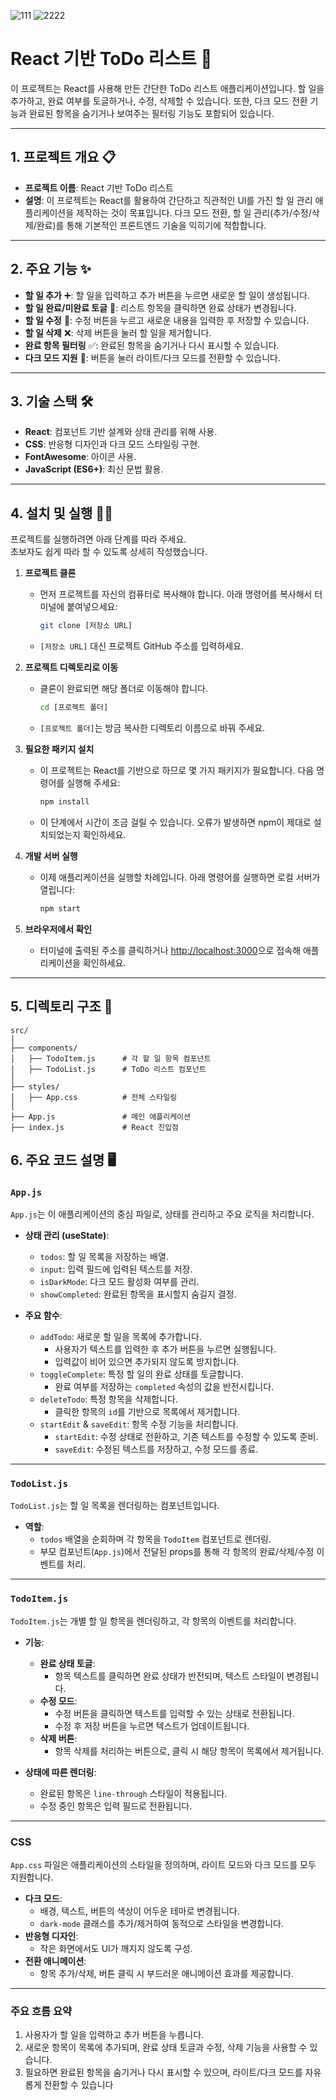 ![111](https://github.com/user-attachments/assets/ae28ac6c-1a9f-411d-91bc-1fc8162e9fc5)
![2222](https://github.com/user-attachments/assets/81130d4d-be91-4482-80b9-04ac7bf63de9)
# React 기반 ToDo 리스트 🚀

이 프로젝트는 React를 사용해 만든 간단한 ToDo 리스트 애플리케이션입니다. 할 일을 추가하고, 완료 여부를 토글하거나, 수정, 삭제할 수 있습니다. 또한, 다크 모드 전환 기능과 완료된 항목을 숨기거나 보여주는 필터링 기능도 포함되어 있습니다. 

---

## 1. 프로젝트 개요 📋

- **프로젝트 이름**: React 기반 ToDo 리스트
- **설명**: 이 프로젝트는 React를 활용하여 간단하고 직관적인 UI를 가진 할 일 관리 애플리케이션을 제작하는 것이 목표입니다. 다크 모드 전환, 할 일 관리(추가/수정/삭제/완료)를 통해 기본적인 프론트엔드 기술을 익히기에 적합합니다.

---

## 2. 주요 기능 ✨

- **할 일 추가** ➕: 할 일을 입력하고 추가 버튼을 누르면 새로운 할 일이 생성됩니다.
- **할 일 완료/미완료 토글** 🔄: 리스트 항목을 클릭하면 완료 상태가 변경됩니다.
- **할 일 수정** 📝: 수정 버튼을 누르고 새로운 내용을 입력한 후 저장할 수 있습니다.
- **할 일 삭제** ❌: 삭제 버튼을 눌러 할 일을 제거합니다.
- **완료 항목 필터링** ✅: 완료된 항목을 숨기거나 다시 표시할 수 있습니다.
- **다크 모드 지원** 🌙: 버튼을 눌러 라이트/다크 모드를 전환할 수 있습니다.

---

## 3. 기술 스택 🛠️

- **React**: 컴포넌트 기반 설계와 상태 관리를 위해 사용.
- **CSS**: 반응형 디자인과 다크 모드 스타일링 구현.
- **FontAwesome**: 아이콘 사용.
- **JavaScript (ES6+)**: 최신 문법 활용.

---

## 4. 설치 및 실행 🏃‍♂️

프로젝트를 실행하려면 아래 단계를 따라 주세요.  
초보자도 쉽게 따라 할 수 있도록 상세히 작성했습니다.

1. **프로젝트 클론**
   - 먼저 프로젝트를 자신의 컴퓨터로 복사해야 합니다. 아래 명령어를 복사해서 터미널에 붙여넣으세요:
     ```bash
     git clone [저장소 URL]
     ```
   - `[저장소 URL]` 대신 프로젝트 GitHub 주소를 입력하세요.

2. **프로젝트 디렉토리로 이동**
   - 클론이 완료되면 해당 폴더로 이동해야 합니다.
     ```bash
     cd [프로젝트 폴더]
     ```
   - `[프로젝트 폴더]`는 방금 복사한 디렉토리 이름으로 바꿔 주세요.

3. **필요한 패키지 설치**
   - 이 프로젝트는 React를 기반으로 하므로 몇 가지 패키지가 필요합니다. 다음 명령어를 실행해 주세요:
     ```bash
     npm install
     ```
   - 이 단계에서 시간이 조금 걸릴 수 있습니다. 오류가 발생하면 npm이 제대로 설치되었는지 확인하세요.

4. **개발 서버 실행**
   - 이제 애플리케이션을 실행할 차례입니다. 아래 명령어를 실행하면 로컬 서버가 열립니다:
     ```bash
     npm start
     ```

5. **브라우저에서 확인**
   - 터미널에 출력된 주소를 클릭하거나 [http://localhost:3000](http://localhost:3000)으로 접속해 애플리케이션을 확인하세요.

---

## 5. 디렉토리 구조 📂

```plaintext
src/
│
├── components/
│   ├── TodoItem.js      # 각 할 일 항목 컴포넌트
│   ├── TodoList.js      # ToDo 리스트 컴포넌트
│
├── styles/
│   ├── App.css          # 전체 스타일링
│
├── App.js               # 메인 애플리케이션
├── index.js             # React 진입점
```
## 6. 주요 코드 설명 🖥️

### **`App.js`**
`App.js`는 이 애플리케이션의 중심 파일로, 상태를 관리하고 주요 로직을 처리합니다.

- **상태 관리 (useState)**:
  - `todos`: 할 일 목록을 저장하는 배열.
  - `input`: 입력 필드에 입력된 텍스트를 저장.
  - `isDarkMode`: 다크 모드 활성화 여부를 관리.
  - `showCompleted`: 완료된 항목을 표시할지 숨길지 결정.

- **주요 함수**:
  - `addTodo`: 새로운 할 일을 목록에 추가합니다.
    - 사용자가 텍스트를 입력한 후 추가 버튼을 누르면 실행됩니다.
    - 입력값이 비어 있으면 추가되지 않도록 방지합니다.
  - `toggleComplete`: 특정 할 일의 완료 상태를 토글합니다.
    - 완료 여부를 저장하는 `completed` 속성의 값을 반전시킵니다.
  - `deleteTodo`: 특정 항목을 삭제합니다.
    - 클릭한 항목의 `id`를 기반으로 목록에서 제거합니다.
  - `startEdit` & `saveEdit`: 항목 수정 기능을 처리합니다.
    - `startEdit`: 수정 상태로 전환하고, 기존 텍스트를 수정할 수 있도록 준비.
    - `saveEdit`: 수정된 텍스트를 저장하고, 수정 모드를 종료.

---

### **`TodoList.js`**
`TodoList.js`는 할 일 목록을 렌더링하는 컴포넌트입니다.

- **역할**:
  - `todos` 배열을 순회하며 각 항목을 `TodoItem` 컴포넌트로 렌더링.
  - 부모 컴포넌트(`App.js`)에서 전달된 props를 통해 각 항목의 완료/삭제/수정 이벤트를 처리.

---

### **`TodoItem.js`**
`TodoItem.js`는 개별 할 일 항목을 렌더링하고, 각 항목의 이벤트를 처리합니다.

- **기능**:
  - **완료 상태 토글**:
    - 항목 텍스트를 클릭하면 완료 상태가 반전되며, 텍스트 스타일이 변경됩니다.
  - **수정 모드**:
    - 수정 버튼을 클릭하면 텍스트를 입력할 수 있는 상태로 전환됩니다.
    - 수정 후 저장 버튼을 누르면 텍스트가 업데이트됩니다.
  - **삭제 버튼**:
    - 항목 삭제를 처리하는 버튼으로, 클릭 시 해당 항목이 목록에서 제거됩니다.

- **상태에 따른 렌더링**:
  - 완료된 항목은 `line-through` 스타일이 적용됩니다.
  - 수정 중인 항목은 입력 필드로 전환됩니다.

---

### **CSS**
`App.css` 파일은 애플리케이션의 스타일을 정의하며, 라이트 모드와 다크 모드를 모두 지원합니다.

- **다크 모드**:
  - 배경, 텍스트, 버튼의 색상이 어두운 테마로 변경됩니다.
  - `dark-mode` 클래스를 추가/제거하여 동적으로 스타일을 변경합니다.
- **반응형 디자인**:
  - 작은 화면에서도 UI가 깨지지 않도록 구성.
- **전환 애니메이션**:
  - 항목 추가/삭제, 버튼 클릭 시 부드러운 애니메이션 효과를 제공합니다.

---

### 주요 흐름 요약
1. 사용자가 할 일을 입력하고 추가 버튼을 누릅니다.
2. 새로운 항목이 목록에 추가되며, 완료 상태 토글과 수정, 삭제 기능을 사용할 수 있습니다.
3. 필요하면 완료된 항목을 숨기거나 다시 표시할 수 있으며, 라이트/다크 모드를 자유롭게 전환할 수 있습니다


